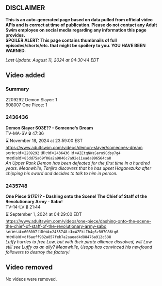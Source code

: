 ## DISCLAIMER
**This is an auto-generated page based on data pulled from official video APIs and is correct at time of publication. Please do not contact any Adult Swim employee on social media regarding any information this page provides.**  
**SPOILER ALERT: This page contains thumbnails of full episodes/shorts/etc. that might be spoilery to you. YOU HAVE BEEN WARNED.**  

_Last Update: August 11, 2024 at 04:30:44 EDT_
## Video added
### Summary
2209292 Demon Slayer: 1  
608007 One Piece: 1  
### 2436436
**Demon Slayer S03E?? - Someone's Dream**  
TV-MA-SV 🔒 47:36  
⌛ November 18, 2024 at 23:59:00 EST  
https://www.adultswim.com/videos/demon-slayer/someones-dream  
seriesid=`2209292` titleid=`2436436` id=`AZEtqNWaSaru9Cdsy7g4` mediaid=`85dd75a69f06a2a9846c7a92e11eada896564ca8`  
_An Upper Rank Demon has been defeated for the first time in a hundred years. Meanwhile, Tanjiro discovers that he has upset Haganezuka after chipping his sword and decides to talk to him in person._  
### 2435748
**One Piece S17E?? - Dashing onto the Scene! The Chief of Staff of the Revolutionary Army - Sabo!**  
TV-14-LV 🔒 21:44  
⌛ September 1, 2024 at 04:29:00 EDT  
https://www.adultswim.com/videos/one-piece/dashing-onto-the-scene-the-chief-of-staff-of-the-revolutionary-army-sabo  
seriesid=`608007` titleid=`2435748` id=`AZEkLIh4g6zBH7G86tg6` mediaid=`df6aeff932a857feb7a2aaead4d88476a912c538`  
_Luffy hurries to free Law, but with their pirate alliance dissolved, will Law still see Luffy as an ally? Meanwhile, Usopp has convinced his newfound followers to destroy the factory!_  
## Video removed
No videos were removed.  
